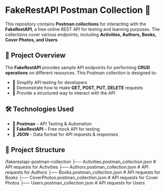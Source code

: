 # FakeRestAPI Postman Collection 📮  

This repository contains **Postman collections** for interacting with the **FakeRestAPI**, a free online REST API for testing and learning purposes. The collections cover various endpoints, including **Activities, Authors, Books, Cover Photos, and Users**.

## 🌟 Project Overview  
The **FakeRestAPI** provides sample API endpoints for performing **CRUD operations** on different resources. This Postman collection is designed to:  
- 📌 Simplify API testing for developers  
- 📌 Demonstrate how to make **GET, POST, PUT, DELETE** requests  
- 📌 Provide a structured way to interact with the API  

## 🛠️ Technologies Used  
- 🚀 **Postman** – API Testing & Automation  
- 🚀 **FakeRestAPI** – Free mock API for testing  
- 🚀 **JSON** – Data format for API requests & responses  

## 📂 Project Structure  
/fakerestapi-postman-collection ├── Activities.postman_collection.json # API requests for Activities ├── Authors.postman_collection.json # API requests for Authors ├── Books.postman_collection.json # API requests for Books ├── CoverPhotos.postman_collection.json # API requests for Cover Photos ├── Users.postman_collection.json # API requests for Users
